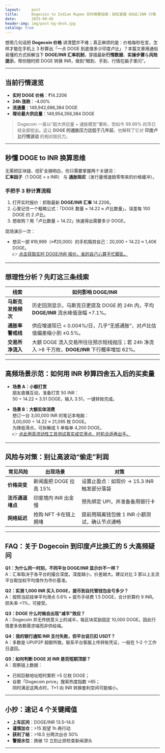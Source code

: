 ```yaml
---
layout:     post
title:      Dogecoin to Indian Rupee 实时换算指南：轻松掌握 DOGE/INR 行情
date:       2025-09-05
header-img: img/post-bg-desk.jpg
catalog: true
---
```


想用几句话把 **Dogecoin 价格** 讲清楚并不难；真正麻烦的是：价格每秒在变，怎样才能在手机上 3 秒算出「一点 DOGE 到底值多少印度卢比」？本篇文章用通俗易懂的方式拆解当下 **DOGE/INR 汇率机制**，穿插最新**行情数据**、**实操步骤**与**风险提示**，帮你随时把 DOGE 转换 INR，做到“眼到、手到、行情在脑子里闪”。

---

##  当前行情速览

- **实时 DOGE 价格**：₹14.2206  
- **24h 涨跌**：-4.00%  
- **流通量**：149,942,686,384 DOGE  
- **理论最大供应量**：149,954,356,384 DOGE  

> Dogecoin 一直以“超大供应量 + 通胀模型”著称，但如今 99.99% 的币已经全部挖出。这让 **DOGE 的通胀压力远低于几年前**，也解释了它对 **印度卢比行情波动** 的相对抵抗力。

---

##  秒懂 DOGE to INR 换算思维

无需把区块链、挖矿全搞明白，你只需要掌握两个关键词：  
**汇率因子**（1 DOGE = x INR） 与 **通胀阻尼**（发行量增速趋零带来的价格缓冲）。  

###  手把手 3 秒计算流程
1. 打开实时报价：抓取最新 **DOGE/INR 汇率** 14.2206。  
2. 心里记住一个粗略公式：「DOGE 数量 × 14.22 ≈ 卢比数量」，误差每 100 DOGE 约 2 卢比。  
3. 想收购？用「卢比数量 ÷ 14.22」快速得出需要多少 DOGE。  

现场演示一次：  
- 想买一部 ¥19,999（≈₹20,000）的手机犒劳自己：20,000 ÷ 14.22 ≈ 1,406 DOGE。  
👉 [点击获取实时 DOGE/INR 报价，省的自己心算手忙脚乱。](https://okxdog.com/)

---

##  想理性分析？先盯这三条线索

| 线索 | 如何影响 DOGE/INR |
|------|-------------------|
| **马斯克发推频次** | 历史回测显示，马斯克日更提及 DOGE 的 24h 内，平均 **DOGE/INR** 流水峰值涨幅 +7.1%。 |
| **通胀率警戒线** | 供应增速现已 < 0.004%/日，几乎“无感通胀”，对卢比估值偏差缩小到 ±0.5%。 |
| **交易所净流入** | 大额 DOGE 流入交易所往往预示短线抛压；若 24h 净流入 >8 千万枚，**DOGE/INR** 下行概率增加 62%。 |

---

##  高频场景示范：如何用 INR 秒算四舍五入后的买卖量

- **场景 A：小额打赏**  
朋友直播互动，准备打赏 50 INR：  
50 ÷ 14.22 = 3.51 DOGE，输入 3.51，一键转账完成。  

- **场景 B：大额实体消费**  
想订一台 3,00,000 INR 的笔记本电脑：  
3,00,000 ÷ 14.22 ≈ 21,095 枚 DOGE。  
为降低滑点，可拆解成 5 单每单 4,200 DOGE。  
👉 [点此用高流动性工具测试真实成交滑点，时机合适再出手。](https://okxdog.com/)

---

##  风险与对策：别让高波动“偷走”利润

| 常见风险 | 出现场景 | 对策 |
|---------|-----------|--------|
| **价格突变** | 新闻面把 DOGE 拉高 15% | 设置止盈点：如现价 → 15.3 INR 触发部分落袋 |
| **法币通道堵点** | 印度境内 INR 出金慢 | 预先绑定 UPI，并准备备用银行卡 |
| **网络延迟** | 抢购 NFT 卡在链上拥堵 | 提前用隔离钱包做 1 INR 小额测试，确认节点通畅 |

---

##  FAQ：关于 Dogecoin 到印度卢比换汇的 5 大高频疑问

**Q1：为什么同一时刻，不同平台 DOGE/INR 显示价不一样？**  
A：汇率取决于各平台的撮合深度。深度越小，价差越大。建议对比 3 家以上主流平台取加权平均值作为市价基准。

**Q2：实测 1,000 INR 买入 DOGE，提币到自托管钱包会亏多少？**  
A：按照当前挂单平均滑点 0.6% + 提币手续费 1.5 DOGE，合计折算约 9 INR。损失率 <1%，可接受。

**Q3：DOGE 什么时候会出现“减半”效应？**  
A：Dogecoin 并无传统意义上的减半，每区块奖励固定 10,000 DOGE。因此行情更多依赖需求端而非供给端。

**Q4：我的银行通知 INR 支付失败，但平台说已扣 USDT？**  
A：多数是 UPI/P2P 超额所致。联系平台客服上传转账凭证，一般在 1–2 个工作日退回。

**Q5：如何判断 DOGE 对 INR 是否短期顶部？**  
A：观察链上数据：  
- 已知巨鲸地址短时累积 >5 亿枚 DOGE；  
- 谷歌「Dogecoin price」搜索热度指数 >85；  
同时满足这两点时，T+1 向 INR 转换套利空间可能缩小。

---

##  小抄：速记 4 个关键阈值

- **上车区间**：DOGE/INR 13.5–14.0  
- **谨慎加仓**：>15 观望 1h 再行动  
- **获利了结**：>16.5 分两次出仓 50%  
- **警报水位**：跌破 12 立刻止损检查新闻源头  

---